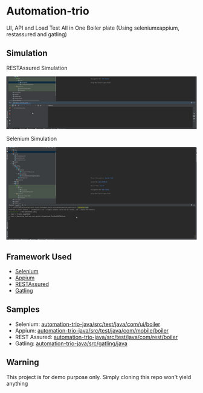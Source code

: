 # Automation-trio
UI, API and Load Test All in One Boiler plate (Using seleniumxappium, restassured and gatling)

## Simulation
RESTAssured Simulation

![API](screens/API.gif)

Selenium Simulation

![UI](screens/ui.gif)

## Framework Used

- [Selenium](https://www.selenium.dev/)
- [Appium](https://appium.io/)
- [RESTAssured](https://rest-assured.io/)
- [Gatling](https://gatling.io/)

## Samples

- Selenium: [automation-trio-java/src/test/java/com/ui/boiler](automation-trio-java/src/test/java/com/ui/boiler)
- Appium: [automation-trio-java/src/test/java/com/mobile/boiler](automation-trio-java/src/test/java/com/mobile/boiler)
- REST Assured: [automation-trio-java/src/test/java/com/rest/boiler](automation-trio-java/src/test/java/com/rest/boiler)
- Gatling: [automation-trio-java/src/gatling/java](automation-trio-java/src/gatling/java)

## Warning

This project is for demo purpose only. Simply cloning this repo won't yield anything


